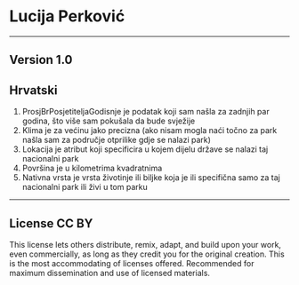 # Lucija Perković
-------------------------------------------
Version 1.0
-------------------------------------------
Hrvatski
-------------------------------------------
1. ProsjBrPosjetiteljaGodisnje je podatak koji sam našla za zadnjih par godina, što više sam pokušala da bude svježije
2. Klima je za većinu jako precizna (ako nisam mogla naći točno za park našla sam za područje otprilike gdje se nalazi park)
3. Lokacija je atribut koji specificira u kojem dijelu države se nalazi taj nacionalni park
4. Površina je u kilometrima kvadratnima
5. Nativna vrsta je vrsta životinje ili biljke koja je ili specifična samo za taj nacionalni park ili živi u tom parku
-------------------------------------------
## License CC BY
This license lets others distribute, remix, adapt, and build upon your work, even commercially, as long as they credit you for the original creation. This is the most accommodating of licenses offered. Recommended for maximum dissemination and use of licensed materials.
